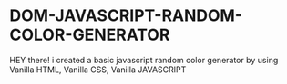 # DOM-JAVASCRIPT-RANDOM-COLOR-GENERATOR
 HEY there! i created a basic javascript random color generator by using Vanilla HTML, Vanilla CSS, Vanilla JAVASCRIPT   
